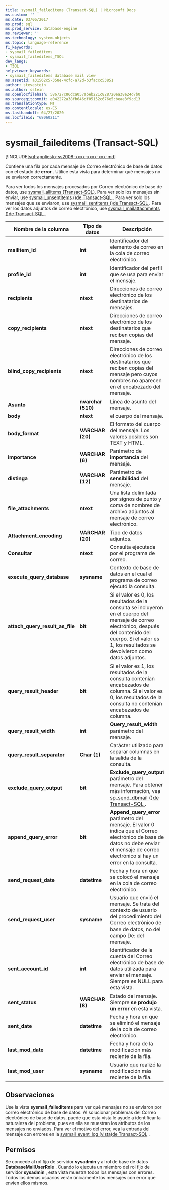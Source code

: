 ```yaml
---
title: sysmail_faileditems (Transact-SQL) | Microsoft Docs
ms.custom: ''
ms.date: 03/06/2017
ms.prod: sql
ms.prod_service: database-engine
ms.reviewer: ''
ms.technology: system-objects
ms.topic: language-reference
f1_keywords:
- sysmail_faileditems
- sysmail_faileditems_TSQL
dev_langs:
- TSQL
helpviewer_keywords:
- sysmail_faileditems database mail view
ms.assetid: a31562c5-358e-4cfc-a72d-b3faccc53851
author: stevestein
ms.author: sstein
ms.openlocfilehash: 586727c86dca057abeb221c828720ea38e24d7b0
ms.sourcegitcommit: e042272a38fb646df05152c676e5cbeae3f9cd13
ms.translationtype: MT
ms.contentlocale: es-ES
ms.lasthandoff: 04/27/2020
ms.locfileid: "68060211"
---
```

# <a name="sysmail_faileditems-transact-sql"></a>sysmail_faileditems (Transact-SQL)
[!INCLUDE[tsql-appliesto-ss2008-xxxx-xxxx-xxx-md](../../includes/tsql-appliesto-ss2008-xxxx-xxxx-xxx-md.md)]

  Contiene una fila por cada mensaje de Correo electrónico de base de datos con el estado de **error** . Utilice esta vista para determinar qué mensajes no se enviaron correctamente.  
  
 Para ver todos los mensajes procesados por Correo electrónico de base de datos, use [sysmail_allitems &#40;Transact-SQL&#41;](../../relational-databases/system-catalog-views/sysmail-allitems-transact-sql.md). Para ver solo los mensajes sin enviar, use [sysmail_unsentitems &#40;&#41;de Transact-SQL ](../../relational-databases/system-catalog-views/sysmail-unsentitems-transact-sql.md). Para ver solo los mensajes que se enviaron, use [sysmail_sentitems &#40;&#41;de Transact-SQL ](../../relational-databases/system-catalog-views/sysmail-sentitems-transact-sql.md). Para ver los datos adjuntos de correo electrónico, use [sysmail_mailattachments &#40;&#41;de Transact-SQL ](../../relational-databases/system-catalog-views/sysmail-mailattachments-transact-sql.md).  
  
|Nombre de la columna|Tipo de datos|Descripción|  
|-----------------|---------------|-----------------|  
|**mailitem_id**|**int**|Identificador del elemento de correo en la cola de correo electrónico.|  
|**profile_id**|**int**|Identificador del perfil que se usa para enviar el mensaje.|  
|**recipients**|**ntext**|Direcciones de correo electrónico de los destinatarios de mensajes.|  
|**copy_recipients**|**ntext**|Direcciones de correo electrónico de los destinatarios que reciben copias del mensaje.|  
|**blind_copy_recipients**|**ntext**|Direcciones de correo electrónico de los destinatarios que reciben copias del mensaje pero cuyos nombres no aparecen en el encabezado del mensaje.|  
|**Asunto**|**nvarchar (510)**|Línea de asunto del mensaje.|  
|**body**|**ntext**|el cuerpo del mensaje.|  
|**body_format**|**VARCHAR (20)**|El formato del cuerpo del mensaje. Los valores posibles son TEXT y HTML.|  
|**importance**|**VARCHAR (6)**|Parámetro de **importancia** del mensaje.|  
|**distinga**|**VARCHAR (12)**|Parámetro de **sensibilidad** del mensaje.|  
|**file_attachments**|**ntext**|Una lista delimitada por signos de punto y coma de nombres de archivo adjuntos al mensaje de correo electrónico.|  
|**Attachment_encoding**|**VARCHAR (20)**|Tipo de datos adjuntos.|  
|**Consultar**|**ntext**|Consulta ejecutada por el programa de correo.|  
|**execute_query_database**|**sysname**|Contexto de base de datos en el cual el programa de correo ejecutó la consulta.|  
|**attach_query_result_as_file**|**bit**|Si el valor es 0, los resultados de la consulta se incluyeron en el cuerpo del mensaje de correo electrónico, después del contenido del cuerpo. Si el valor es 1, los resultados se devolvieron como datos adjuntos.|  
|**query_result_header**|**bit**|Si el valor es 1, los resultados de la consulta contenían encabezados de columna. Si el valor es 0, los resultados de la consulta no contenían encabezados de columna.|  
|**query_result_width**|**int**|**Query_result_width** parámetro del mensaje.|  
|**query_result_separator**|**Char (1)**|Carácter utilizado para separar columnas en la salida de la consulta.|  
|**exclude_query_output**|**bit**|**Exclude_query_output** parámetro del mensaje. Para obtener más información, vea [sp_send_dbmail &#40;&#41;de Transact-SQL ](../../relational-databases/system-stored-procedures/sp-send-dbmail-transact-sql.md).|  
|**append_query_error**|**bit**|**Append_query_error** parámetro del mensaje. El valor 0 indica que el Correo electrónico de base de datos no debe enviar el mensaje de correo electrónico si hay un error en la consulta.|  
|**send_request_date**|**datetime**|Fecha y hora en que se colocó el mensaje en la cola de correo electrónico.|  
|**send_request_user**|**sysname**|Usuario que envió el mensaje. Se trata del contexto de usuario del procedimiento del Correo electrónico de base de datos, no del campo De: del mensaje.|  
|**sent_account_id**|**int**|Identificador de la cuenta del Correo electrónico de base de datos utilizada para enviar el mensaje. Siempre es NULL para esta vista.|  
|**sent_status**|**VARCHAR (8)**|Estado del mensaje. Siempre **se produjo un error** en esta vista.|  
|**sent_date**|**datetime**|Fecha y hora en que se eliminó el mensaje de la cola de correo electrónico.|  
|**last_mod_date**|**datetime**|Fecha y hora de la modificación más reciente de la fila.|  
|**last_mod_user**|**sysname**|Usuario que realizó la modificación más reciente de la fila.|  
  
## <a name="remarks"></a>Observaciones  
 Use la vista **sysmail_faileditems** para ver qué mensajes no se enviaron por correo electrónico de base de datos. Al solucionar problemas del Correo electrónico de base de datos, puede que esta vista le ayude a identificar la naturaleza del problema, pues en ella se muestran los atributos de los mensajes no enviados. Para ver el motivo del error, vea la entrada del mensaje con errores en la [sysmail_event_log &#40;vista&#41;de Transact-SQL](../../relational-databases/system-catalog-views/sysmail-event-log-transact-sql.md) .  
  
## <a name="permissions"></a>Permisos  
 Se concede al rol fijo de servidor **sysadmin** y al rol de base de datos **DatabaseMailUserRole** . Cuando lo ejecuta un miembro del rol fijo de servidor **sysadmin** , esta vista muestra todos los mensajes con errores. Todos los demás usuarios verán únicamente los mensajes con error que envíen ellos mismos.  
  
  
